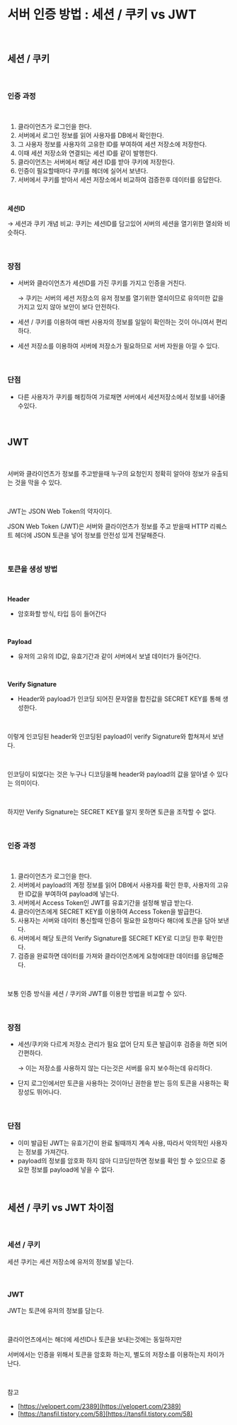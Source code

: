 # 서버 인증 방법 : 세션 / 쿠키 vs JWT

<br>

## 세션 / 쿠키

<br>

### 인증 과정

<br>

1. 클라이언츠가 로그인을 한다.
2. 서버에서 로그인 정보를 읽어 사용자를 DB에서 확인한다.
3. 그 사용자 정보를 사용자의 고유한 ID를 부여하여 세션 저장소에 저장한다.
4. 이때 세션 저장소와 연결되는 세션 ID를 같이 발행한다.
5. 클라이언츠는 서버에서 해당 세션 ID를 받아 쿠키에 저장한다.
6. 인증이 필요할때마다 쿠키를 헤더에 실어서 보낸다.
7. 서버에서 쿠키를 받아서 세션 저장소에서 비교하여 검증한후 데이터를 응답한다.

<br>

**세션ID**

→ 세션과 쿠키 개념 비교: 쿠키는 세션ID를 담고있어 서버의 세션을 열기위한 열쇠와 비슷하다.

<br>

### 장점

- 서버와 클라이언츠가 세션ID를 가진 쿠키를 가지고 인증을 거친다.

  → 쿠키는 서버의 세션 저장소의 유저 정보를 열기위한 열쇠이므로 유의미한 값을 가지고 있지 않아 보안이 보다 안전하다.

- 세션 / 쿠키를 이용하여 매번 사용자의 정보를 일일이 확인하는 것이 아니여서 편리하다.
- 세션 저장소를 이용하여 서버에 저장소가 필요하므로 서버 자원을 아낄 수 있다.

<br>

### 단점

- 다른 사용자가 쿠키를 해킹하여 가로채면 서버에서 세션저장소에서 정보를 내어줄수있다.

<br>

## JWT

<br>

서버와 클라이언츠가 정보를 주고받을때 누구의 요청인지 정확히 알아야 정보가 유출되는 것을 막을 수 있다.

<br>

JWT는 JSON Web Token의 약자이다.

JSON Web Token (JWT)은 서버와 클라이언츠가 정보를 주고 받을때 HTTP 리퀘스트 헤더에 JSON 토큰을 넣어 정보를 안전성 있게 전달해준다.

<br>

### 토큰을 생성 방법

<br>

**Header**

- 암호화할 방식, 타입 등이 들어간다

<br>

**Payload**

- 유저의 고유의 ID값, 유효기간과 같이 서버에서 보낼 데이터가 들어간다.

<br>

**Verify Signature**

- Header와 payload가 인코딩 되어진 문자열을 합친값을 SECRET KEY를 통해 생성한다.

<br>

이렇게 인코딩된 header와 인코딩된 payload이 verify Signature와 합쳐져서 보낸다.

<br>

인코딩이 되었다는 것은 누구나 디코딩을해 header와 payload의 값을 알아낼 수 있다는 의미이다.

<br>

하지만 Verify Signature는 SECRET KEY를 알지 못하면 토큰을 조작할 수 없다.

<br>

### 인증 과정

<br>

1. 클라이언츠가 로그인을 한다.
2. 서버에서 payload의 계정 정보를 읽어 DB에서 사용자를 확인 한후, 사용자의 고유한 ID값을 부여하여 payload에 넣는다.
3. 서버에서 Access Token인 JWT를 유효기간을 설정해 발급 받는다.
4. 클라이언츠에게 SECRET KEY를 이용하여 Access Token을 발급한다.
5. 사용자는 서버와 데이터 통신할때 인증이 필요한 요청마다 해더에 토큰을 담아 보낸다.
6. 서버에서 해당 토큰의 Verify Signature를 SECRET KEY로 디코딩 한후 확인한다.
7. 검증을 완료하면 데이터를 가져와 클라이언츠에게 요청에대한 데이터를 응답해준다.

<br>

보통 인증 방식을 세션 / 쿠키와 JWT를 이용한 방법을 비교할 수 있다.

<br>

### 장점

- 세션/쿠키와 다르게 저장소 관리가 필요 없어 단지 토큰 발급이후 검증을 하면 되어 간편하다.

  → 이는 저장소를 사용하지 않는 다는것은 서버를 유지 보수하는데 유리하다.

- 단지 로그인에서만 토큰을 사용하는 것이아닌 권한을 받는 등의 토큰을 사용하는 확장성도 뛰어나다.

<br>

### 단점

- 이미 발급된 JWT는 유효기간이 완료 될때까지 계속 사용, 따라서 악의적인 사용자는 정보를 가져간다.
- payload의 정보를 암호화 하지 않아 디코딩만하면 정보를 확인 할 수 있으므로 중요한 정보를 payload에 넣을 수 없다.

<br>

## 세션 / 쿠키 vs JWT 차이점

<br>

### 세션 / 쿠키

세션 쿠키는 세션 저장소에 유저의 정보를 넣는다.

<br>

### JWT

JWT는 토큰에 유저의 정보를 담는다.

<br>

클라이언츠에서는 해더에 세션ID나 토큰을 보내는것에는 동일하지만

서버에서는 인증을 위해서 토큰을 암호화 하는지, 별도의 저장소를 이용하는지 차이가 난다.

<br>

참고

- [https://velopert.com/2389](https://velopert.com/2389)
- [https://tansfil.tistory.com/58](https://tansfil.tistory.com/58)

